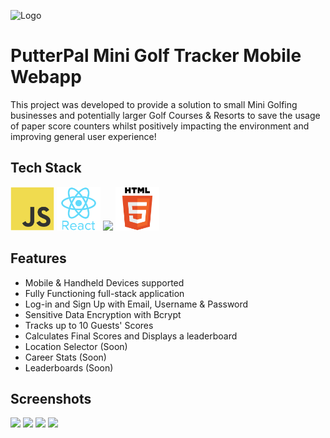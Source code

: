 
![Logo](https://i.imgur.com/4h4nFDP.png)


# PutterPal Mini Golf Tracker Mobile Webapp

This project was developed to provide a solution to small Mini Golfing businesses and potentially larger Golf Courses & Resorts to save the usage of paper score counters whilst positively impacting the environment and improving general user experience!



## Tech Stack

<p float="left">
  <img src="https://raw.githubusercontent.com/devicons/devicon/master/icons/javascript/javascript-original.svg" width="70" />
  <img src="https://raw.githubusercontent.com/devicons/devicon/master/icons/react/react-original-wordmark.svg" width="70" /> 
  <img src="https://camo.githubusercontent.com/5734d0669fe22ce04a1cb989a156cd32c379875f6bca56d5210c9432824856d9/68747470733a2f2f7777772e766563746f726c6f676f2e7a6f6e652f6c6f676f732f7461696c77696e646373732f7461696c77696e646373732d69636f6e2e737667" width="70" />
  <img src="https://raw.githubusercontent.com/devicons/devicon/master/icons/html5/html5-original-wordmark.svg" width="70" /> 
</p>

## Features

- Mobile & Handheld Devices supported
- Fully Functioning full-stack application
- Log-in and Sign Up with Email, Username & Password
- Sensitive Data Encryption with Bcrypt
- Tracks up to 10 Guests' Scores
- Calculates Final Scores and Displays a leaderboard
- Location Selector (Soon)
- Career Stats (Soon)
- Leaderboards (Soon)


## Screenshots

<p float="left">
  <img src="https://media.discordapp.net/attachments/878744167507951619/1179116055285739571/image.png?ex=65789c66&is=65662766&hm=d3a8d3a96bd40b83372f517364b2c1c3ffcd34967b84ee9de22f4a71d9955c7f&=&format=webp&quality=lossless&width=418&height=905" height="600" />
  <img src="https://media.discordapp.net/attachments/878744167507951619/1179116286534504498/image.png?ex=65789c9d&is=6566279d&hm=e2ab8c58fc99960e88cb417a41026ce04e190448f2f9348a181073b17fcf00be&=&format=webp&quality=lossless" height="600" /> 
  <img src="https://media.discordapp.net/attachments/878744167507951619/1179116690961866833/image.png?ex=65789cfe&is=656627fe&hm=f47c34caa6b7ad289ac56646720eecf28db4b0b301e0dae3477e0b3205503bb8&=&format=webp&quality=lossless&width=408&height=905" height="600" />
  <img src="https://cdn.discordapp.com/attachments/878744167507951619/1179116815473971322/image.png?ex=65789d1b&is=6566281b&hm=d71c1d3c4574a0c86595b5ab1277d71c44b7b9d0e58970a0cebb98a14627df24&" height="600" /> 
</p>
